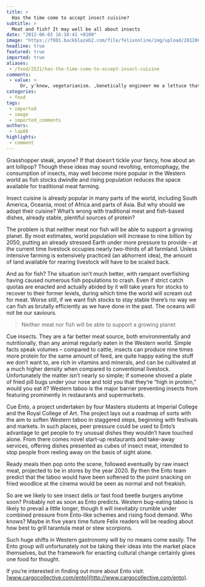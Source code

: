 ```yaml
---
title: >
  Has the time come to accept insect cuisine?
subtitle: >
  Meat and fish? It may well be all about insects
date: "2012-06-03 16:10:41 +0100"
image: "https://f001.backblazeb2.com/file/felixonline/img/upload/201206031711-felix-edible-insects-6-006-500x333.jpg"
headline: true
featured: true
imported: true
aliases:
 - /food/2521/has-the-time-come-to-accept-insect-cuisine
comments:
 - value: >
     Or, y'know, vegetarianism. ,Genetically engineer me a lettuce that tastes of beef and I'll switch in an instant.
categories:
 - food
tags:
 - imported
 - image
 - imported_comments
authors:
 - lap08
highlights:
 - comment
---
```


Grasshopper steak, anyone? If that doesn’t tickle your fancy, how about an ant lollipop? Though these ideas may sound revolting, entomophagy, the consumption of insects, may well become more popular in the Western world as fish stocks dwindle and rising population reduces the space available for traditional meat farming.

Insect cuisine is already popular in many parts of the world, including South America, Oceania, most of Africa and parts of Asia. But why should we adopt their cuisine? What’s wrong with traditional meat and fish-based dishes, already stable, plentiful sources of protein?

The problem is that neither meat nor fish will be able to support a growing planet. By most estimates, world population will increase to nine billion by 2050, putting an already stressed Earth under more pressure to provide – at the current time livestock occupies nearly two-thirds of all farmland. Unless intensive farming is extensively practiced (an abhorrent idea), the amount of land available for rearing livestock will have to be scaled back.

And as for fish? The situation isn’t much better, with rampant overfishing having caused numerous fish populations to crash. Even if strict catch quotas are enacted and actually abided by it will take years for stocks to recover to their former levels, during which time the world will scream out for meat. Worse still, if we want fish stocks to stay stable there’s no way we can fish as brutally efficiently as we have done in the past. The oceans will not be our saviours.

> Neither meat nor fish will be able to support a growing planet

Cue insects. They are a far better meat source, both environmentally and nutritionally, than any animal regularly eaten in the Western world. Simple facts speak volumes – compared to cattle, insects can produce nine times more protein for the same amount of feed, are quite happy eating the stuff we don’t want to, are rich in vitamins and minerals, and can be cultivated at a much higher density when compared to conventional livestock. Unfortunately the matter isn’t nearly so simple; if someone shoved a plate of fried pill bugs under your nose and told you that they’re “high in protein,” would you eat it? Western taboo is the major barrier preventing insects from featuring prominently in restaurants and supermarkets.

Cue Ento, a project undertaken by four Masters students at Imperial College and the Royal College of Art. The project lays out a roadmap of sorts with the aim to soften Western taboo in staggered steps, beginning with festivals and markets. In such places, peer pressure could be used to Ento’s advantage to get people to try unusual dishes they wouldn’t have touched alone. From there comes novel start-up restaurants and take-away services, offering dishes presented as cubes of insect meat, intended to stop people from reeling away on the basis of sight alone.

Ready meals then pop onto the scene, followed eventually by raw insect meat, projected to be in stores by the year 2020. By then the Ento team predict that the taboo would have been softened to the point snacking on fried woodlice at the cinema would be seen as normal and not freakish.

So are we likely to see insect delis or fast food beetle burgers anytime soon? Probably not as soon as Ento predicts. Western bug-eating taboo is likely to prevail a little longer, though it will inevitably crumble under combined pressure from Ento-like schemes and rising food demand. Who knows? Maybe in five years time future Felix readers will be reading about how best to grill tarantula meat or stew scorpions.

Such huge shifts in Western gastronomy will by no means come easily. The Ento group will unfortunately not be taking their ideas into the market place themselves, but the framework for enacting cultural change certainly gives one food for thought.

If you’re interested in finding out more about Ento visit: [www.cargocollective.com/ento](http://www.cargocollective.com/ento).
